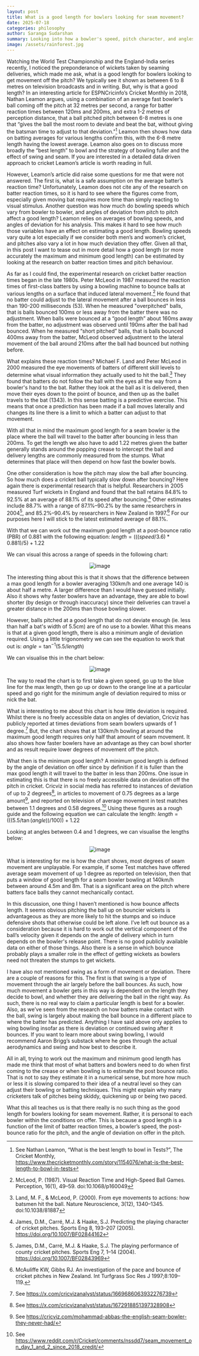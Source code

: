 ```yaml
---
layout: post
title: What is a good length for bowlers looking for seam movement?
date: 2025-07-18
categories: philosophy
author: Saranga Sudarshan
summary: Looking into how a bowler's speed, pitch character, and angles of deviation on offer affect seam bowling.
image: /assets/rainforest.jpg
---
```

Watching the World Test Championship and the England-India series recently, I noticed the preponderance of wickets taken by seaming deliveries, which made me ask, what is a good length for bowlers looking to get movement off the pitch? We typically see it shown as between 6 to 8 metres on television broadcasts and in writing. But, why is that a good length? In an interesting article for ESPNCricinfo’s Cricket Monthly in 2018, Nathan Leamon argues, using a combination of an average fast bowler’s ball coming off the pitch at 32 metres per second, a range for batter reaction times between 120ms and 200ms, and extra 1-2 metres of perception distance, that a ball pitched pitch between 6-8 metres is one that “gives the ball the most room to deviate and beat the bat, without giving the batsman time to adjust to that deviation.”[^1] Leamon then shows how data on batting averages for various lengths confirm this, with the 6-8 metre length having the lowest average. Leamon also goes on to discuss more broadly the “best length” to bowl and the strategy of bowling fuller and the effect of swing and seam. If you are interested in a detailed data driven approach to cricket Leamon’s article is worth reading in full.

However, Leamon’s article did raise some questions for me that were not answered. The first is, what is a safe assumption on the average batter’s reaction time? Unfortunately, Leamon does not cite any of the research on batter reaction times, so it is hard to see where the figures come from, especially given moving bat requires more time than simply reacting to visual stimulus. Another question was how much do bowling speeds which vary from bowler to bowler, and angles of deviation from pitch to pitch affect a good length? Leamon relies on averages of bowling speeds, and angles of deviation for his analysis. This makes it hard to see how much those variables have an effect on estimating a good length. Bowling speeds vary quite a lot especially if we consider both men’s and women’s cricket, and pitches also vary a lot in how much deviation they offer. Given all that, in this post I want to tease out in more detail how a good length (or more accurately the maximum and minimum good length) can be estimated by looking at the research on batter reaction times and pitch behaviour.

As far as I could find, the experimental research on cricket batter reaction times began in the late 1980s. Peter McLeod in 1987 measured the reaction times of first-class batters by using a bowling machine to bounce balls at various lengths on a surface that induced lateral movement.[^2] He found that no batter could adjust to the lateral movement after a ball bounces in less than 190-200 milliseconds (53). When he measured "overpitched" balls, that is balls bounced 100ms or less away from the batter there was no adjustment. When balls were bounced at a “good length” about 160ms away from the batter, no adjustment was observed until 190ms after the ball had bounced. When he measured “short pitched” balls, that is balls bounced 400ms away from the batter, McLeod observed adjustment to the lateral movement of the ball around 210ms after the ball had bounced but nothing before.

What explains these reaction times? Michael F. Land and Peter McLeod in 2000 measured the eye movements of batters of different skill levels to determine what visual information they actually used to hit the ball.[^3] They found that batters do not follow the ball with the eyes all the way from a bowler's hand to the bat. Rather they look at the ball as it is delivered, then move their eyes down to the point of bounce, and then up as the ballet travels to the bat (1343). In this sense batting is a predictive exercise. This means that once a prediction has been made if a ball moves laterally and changes its line there is a limit to which a batter can adjust to that movement.

With all that in mind the maximum good length for a seam bowler is the place where the ball will travel to the batter after bouncing in less than 200ms. To get the length we also have to add 1.22 metres given the batter generally stands around the popping crease to intercept the ball and delivery lengths are commonly measured from the stumps. What determines that place will then depend on how fast the bowler bowls.

One other consideration is how the pitch may slow the ball after bouncing. So how much does a cricket ball typically slow down after bouncing? Here again there is experimental research that is helpful. Researchers in 2005 measured Turf wickets in England and found that the ball retains 84.8% to 92.5% at an average of 88.1% of its speed after bouncing.[^4] Other estimates include 88.7% with a range of 87.1%–90.2% by the same researchers in 2004[^5], and 85.2%–90.4% by researchers in New Zealand in 1997.[^6] For our purposes here I will stick to the latest estimated average of 88.1%.

With that we can work out the maximum good length at a post-bounce ratio (PBR) of 0.881 with the following equation:
$length = (((speed/3.6)*0.881)/5)+1.22$

We can visual this across a range of speeds in the following chart:
<figure style="text-align:center;">
<img src="/assets/chart1.png" alt="image"/>
</figure>

The interesting thing about this is that it shows that the difference between a max good length for a bowler averaging 130km/h and one average 140 is about half a metre. A larger difference than I would have guessed initially. Also it shows why faster bowlers have an advantage, they are able to bowl shorter (by design or through inaccuracy) since their deliveries can travel a greater distance in the 200ms than those bowling slower.

However, balls pitched at a good length that do not deviate enough (ie. less than half a bat's width of 5.5cm) are of no use to a bowler. What this means is that at a given good length, there is also a minimum angle of deviation required. Using a little trigonometry we can see the equation to work that out is:
$angle = \tan^{-1}(5.5/length)$

We can visualise this in the chart below:
<figure style="text-align:center;">
<img src="/assets/chart2.png" alt="image"/>
</figure>

The way to read the chart is to first take a given speed, go up to the blue line for the max length, then go up or down to the orange line at a particular speed and go right for the minimum angle of deviation required to miss or nick the bat.

What is interesting to me about this chart is how little deviation is required. Whilst there is no freely accessible data on angles of deviation, Cricviz has publicly reported at times deviations from seam bowlers upwards of 1 degree.[^7] But, the chart shows that at 130km/h bowling at around the maximum good length requires only half that amount of seam movement. It also shows how faster bowlers have an advantage as they can bowl shorter and as result require lower degrees of movement off the pitch.

What then is the minimum good length? A minimum good length is defined by the angle of deviation on offer since by definition if it is fuller than the max good length it will travel to the batter in less than 200ms. One issue in estimating this is that there is no freely accessible data on deviation off the pitch in cricket. Cricviz in social media has referred to instances of deviation of up to 2 degrees[^8], in articles to movement of 0.75 degrees as a large amount[^9], and reported on television of average movement in test matches between 1.1 degrees and 0.58 degrees.[^10] Using these figures as a rough guide and the following equation we can calculate the length:
$length = (((5.5/\tan(angle))/100))+1.22$

Looking at angles between 0.4 and 1 degrees, we can visualise the lengths below:
<figure style="text-align:center;">
<img src="/assets/chart3.png" alt="image"/>
</figure>

What is interesting for me is how the chart shows, most degrees of seam movement are unplayable. For example, if some Test matches have offered average seam movement of up 1 degree as reported on television, then that puts a window of good length for a seam bowler bowling at 140km/h between around 4.5m and 8m. That is a significant area on the pitch where batters face balls they cannot mechanically contact.

In this discussion, one thing I haven’t mentioned is how bounce affects length. It seems obvious pitching the ball up on bouncier wickets is advantageous as they are more likely to hit the stumps and so induce defensive shots that otherwise could be left alone. I’ve left out bounce as a consideration because it is hard to work out the vertical component of the ball’s velocity given it depends on the angle of delivery which in turn depends on the bowler's release point. There is no good publicly available data on either of those things. Also there is a sense in which bounce probably plays a smaller role in the effect of getting wickets as bowlers need not threaten the stumps to get wickets.

I have also not mentioned swing as a form of movement or deviation. There are a couple of reasons for this. The first is that swing is a type of movement through the air largely before the ball bounces. As such, how much movement a bowler gets in this way is dependent on the length they decide to bowl, and whether they are delivering the ball in the right way. As such, there is no real way to claim a particular length is best for a bowler. Also, as we’ve seen from the research on how batters make contact with the ball, swing is largely about making the ball bounce in a different place to where the batter has predicted. Anything I have said above only applies to wing bowling insofar as there is deviation or continued swing after it bounces. If you want to learn more about swing bowling, I would recommend Aaron Brigg’s substack where he goes through the actual aerodynamics and swing and how best to describe it.

All in all, trying to work out the maximum and minimum good length has made me think that most of what batters and bowlers need to do when first coming to the crease or when bowling is to estimate the post bounce ratio. That is not to say they estimate it in a numerical sense, but more how much or less it is slowing compared to their idea of a neutral level so they can adjust their bowling or batting techniques. This might explain why many cricketers talk of pitches being skiddy, quickening up or being two paced.

What this all teaches us is that there really is no such thing as the good length for bowlers looking for seam movement. Rather, it is personal to each bowler within the conditions on offer. This is because a good length is a function of the limit of batter reaction times, a bowler’s speed, the post-bounce ratio for the pitch, and the angle of deviation on offer in the pitch.

[^1]: See Nathan Leamon, “What is the best length to bowl in Tests?”, The Cricket Monthly, https://www.thecricketmonthly.com/story/1154076/what-is-the-best-length-to-bowl-in-tests
[^2]: McLeod, P. (1987). Visual Reaction Time and High-Speed Ball Games. Perception, 16(1), 49–59. doi:10.1068/p160049
[^3]: Land, M. F., & McLeod, P. (2000). From eye movements to actions: how batsmen hit the ball. Nature Neuroscience, 3(12), 1340–1345. doi:10.1038/81887
[^4]: James, D.M., Carré, M.J. & Haake, S.J. Predicting the playing character of cricket pitches. Sports Eng 8, 193–207 (2005). https://doi.org/10.1007/BF02844162
[^5]: James, D.M., Carré, M.J. & Haake, S.J. The playing performance of county cricket pitches. Sports Eng 7, 1–14 (2004). https://doi.org/10.1007/BF02843969
[^6]: McAuliffe KW, Gibbs RJ. An investigation of the pace and bounce of cricket pitches in New Zealand. Int Turfgrass Soc Res J 1997;8:109–119.
[^7]: See https://x.com/cricvizanalyst/status/1669686063932276739
[^8]: See https://x.com/cricvizanalyst/status/1672918851397328908
[^9]: See https://cricviz.com/mohammad-abbas-the-english-seam-bowler-they-never-had/
[^10]: See https://www.reddit.com/r/Cricket/comments/nssdd7/seam_movement_on_day_1_and_2_since_2018_credit/
[^11]: B.R. Ambedkar, The Annihilation of Caste, 3.11
